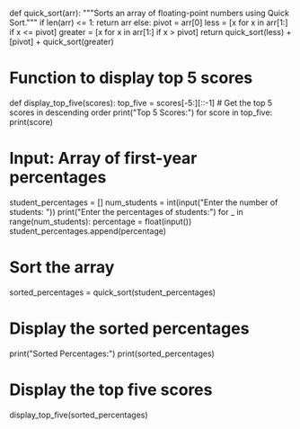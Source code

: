 def quick_sort(arr):
    """Sorts an array of floating-point numbers using Quick Sort."""
    if len(arr) <= 1:
        return arr
    else:
        pivot = arr[0]
        less = [x for x in arr[1:] if x <= pivot]
        greater = [x for x in arr[1:] if x > pivot]
        return quick_sort(less) + [pivot] + quick_sort(greater)

# Function to display top 5 scores
def display_top_five(scores):
    top_five = scores[-5:][::-1]  # Get the top 5 scores in descending order
    print("Top 5 Scores:")
    for score in top_five:
        print(score)

# Input: Array of first-year percentages
student_percentages = []
num_students = int(input("Enter the number of students: "))
print("Enter the percentages of students:")
for _ in range(num_students):
    percentage = float(input())
    student_percentages.append(percentage)

# Sort the array
sorted_percentages = quick_sort(student_percentages)

# Display the sorted percentages
print("Sorted Percentages:")
print(sorted_percentages)

# Display the top five scores
display_top_five(sorted_percentages)
